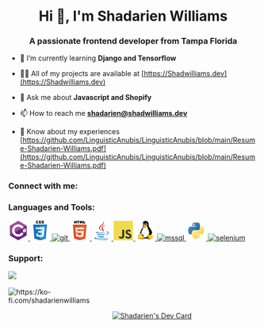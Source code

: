 <h1 align="center">Hi 👋, I'm Shadarien Williams</h1>
<h3 align="center">A passionate frontend developer from Tampa Florida</h3>

- 🌱 I’m currently learning **Django and Tensorflow**

- 👨‍💻 All of my projects are available at [https://Shadwilliams.dev](https://Shadwilliams.dev)

- 💬 Ask me about **Javascript and Shopify**

- 📫 How to reach me **shadarien@shadwilliams.dev**

- 📄 Know about my experiences [https://github.com/LinguisticAnubis/LinguisticAnubis/blob/main/Resume-Shadarien-Williams.pdf](https://github.com/LinguisticAnubis/LinguisticAnubis/blob/main/Resume-Shadarien-Williams.pdf)

<h3 align="left">Connect with me:</h3>
<p align="left">
</p>

<h3 align="left">Languages and Tools:</h3>
<p align="left"> <a href="https://www.w3schools.com/cpp/" target="_blank" rel="noreferrer">  <img src="https://raw.githubusercontent.com/devicons/devicon/master/icons/csharp/csharp-original.svg" alt="csharp" width="40" height="40"/> </a> <a href="https://www.w3schools.com/css/" target="_blank" rel="noreferrer"> <img src="https://raw.githubusercontent.com/devicons/devicon/master/icons/css3/css3-original-wordmark.svg" alt="css3" width="40" height="40"/> </a> <a href="https://git-scm.com/" target="_blank" rel="noreferrer"> <img src="https://www.vectorlogo.zone/logos/git-scm/git-scm-icon.svg" alt="git" width="40" height="40"/> </a> <a href="https://www.w3.org/html/" target="_blank" rel="noreferrer"> <img src="https://raw.githubusercontent.com/devicons/devicon/master/icons/html5/html5-original-wordmark.svg" alt="html5" width="40" height="40"/> </a> <a href="https://www.java.com" target="_blank" rel="noreferrer"> <img src="https://raw.githubusercontent.com/devicons/devicon/master/icons/java/java-original.svg" alt="java" width="40" height="40"/> </a> <a href="https://developer.mozilla.org/en-US/docs/Web/JavaScript" target="_blank" rel="noreferrer"> <img src="https://raw.githubusercontent.com/devicons/devicon/master/icons/javascript/javascript-original.svg" alt="javascript" width="40" height="40"/> </a> <a href="https://www.linux.org/" target="_blank" rel="noreferrer"> <img src="https://raw.githubusercontent.com/devicons/devicon/master/icons/linux/linux-original.svg" alt="linux" width="40" height="40"/> </a> <a href="https://www.microsoft.com/en-us/sql-server" target="_blank" rel="noreferrer"> <img src="https://www.svgrepo.com/show/303229/microsoft-sql-server-logo.svg" alt="mssql" width="40" height="40"/> </a> <a href="https://www.python.org" target="_blank" rel="noreferrer"> <img src="https://raw.githubusercontent.com/devicons/devicon/master/icons/python/python-original.svg" alt="python" width="40" height="40"/> </a> <a href="https://www.selenium.dev" target="_blank" rel="noreferrer"> <img src="https://raw.githubusercontent.com/detain/svg-logos/780f25886640cef088af994181646db2f6b1a3f8/svg/selenium-logo.svg" alt="selenium" width="40" height="40"/> </a> </p>

<h3 align="left">Support:</h3>
<a href="https://www.buymeacoffee.com/shadarienDev"><img src="https://img.buymeacoffee.com/button-api/?text=Buy me a coffee&emoji=&slug=shadarienDev&button_colour=BD5FFF&font_colour=ffffff&font_family=Cookie&outline_colour=000000&coffee_colour=FFDD00" /></a>
  
  <a href="https://ko-fi.com/https://ko-fi.com/shadarienwilliams"> <img align="left" src="https://cdn.ko-fi.com/cdn/kofi3.png?v=3" height="50" width="210" alt="https://ko-fi.com/shadarienwilliams" /></a></p><br><br>

<a href="https://app.daily.dev/813developer"><img src="https://api.daily.dev/devcards/v2/CUGKcK9o0SIsXQLhl0NpJ.png?r=eql" width="356" alt="Shadarien's Dev Card"/></a>

